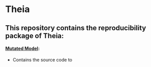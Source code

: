 # Theia

## This repository contains the reproducibility package of Theia:
#### [Mutated Model](https://github.com/confanonymous/Theia/tree/main/Mutated%20model):
* Contains the source code to
